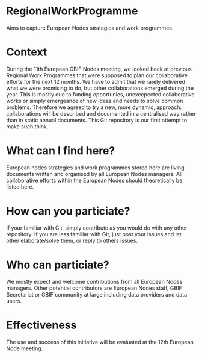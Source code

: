 # RegionalWorkProgramme
Aims to capture European Nodes strategies and work programmes.

# Context
During the 11th European GBIF Nodes meeting, we looked back at previous Regional Work Programmes that were supposed to plan our collaborative efforts for the next 12 months. We have to admit that we rarely delivered what we were promising to do, but other collaborations emerged during the year. This is mostly due to funding opportunies, unexecpected collaborative works or simply emergeance of new ideas and needs to solve common problems. Therefore we agreed to try a new, more dynamic, approach: collaborations will be described and documented in a centralised way rather than in static annual documents. This Git repository is our first attempt to make such think.

# What can I find here?
European nodes strategies and work programmes stored here are living documents written and organised by all European Nodes managers. All collaborative efforts within the European Nodes should theoretically be listed here.

# How can you particiate?
If your familiar with Git, simply contribute as you would do with any other repository.
If you are less familiar with Git, just post your issues and let other elaborate/solve them, or reply to others issues.

# Who can particiate?
We mostly expect and welcome contributions from all European Nodes managers. Other potential contributors are European Nodes staff, GBIF Secretariat or GBIF community at large including data providers and data users.

# Effectiveness
The use and success of this initiative will be evaluated at the 12th European Node meeting.
